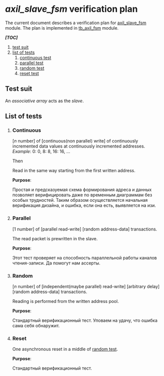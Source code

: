 # *axil_slave_fsm* verification plan

The current document describes a verification plan for
[axil_slave_fsm](../rtl/vga_axil_slave_fsm.sv) module. The plan is implemented in
[tb_axil_fsm](tb_axil_fsm.sv) module.

***[TOC]***
1.  [test suit](#test-suit)
1.  [list of tests](#list-of-tests)
    1.  [continuous test](#continuous)
    1.  [parallel test](#parallel)
    1.  [random test](#random)
    1.  [reset test](#reset)

## Test suit

An *associative array* acts as the *slave*.

## List of tests

1.  ### Continuous

    [*n* number] of [continuous(non parallel) write] of continuously incremented data values at
    continuously incremented addresses. *Example*: 0: 0, 8: 8, 16: 16, ...

    Then

    Read in the same way starting from the first written address.

    **Purpose**:

    Простая и предсказуемая схема формирования адреса и данных позволяет верифицировать даже
    по временным диаграммам без особых трудностей. Таким образом осуществляется начальная
    верификация дизайна, и ошибка, если она есть, выявляется на изи.

1.  ### Parallel

    [1 number] of [parallel read-write] [random address-data]
    transactions.

    The read packet is prewritten in the slave.

    **Purpose**:

    Этот тест проверяет на способность параллельной работы каналов чтения-записи. Да помогут нам
    ассерты.

1.  ### Random

    [*n* number] of [independent(maybe parallel) read-write] [arbitrary delay] [random address-data]
    transactions.

    Reading is performed from the written address pool.

    **Purpose**:

    Стандартный верификационный тест. Уповаем на удачу, что ошибка сама себя обнаружит.

1.  ### Reset

    One asynchronous reset in a middle of [random test](#random).

    **Purpose**:

    Стандартный верификационный тест.
